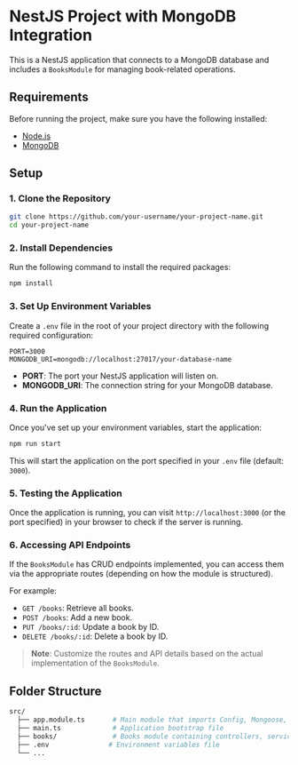 # NestJS Project with MongoDB Integration

This is a NestJS application that connects to a MongoDB database and includes a `BooksModule` for managing book-related operations.

## Requirements

Before running the project, make sure you have the following installed:

- [Node.js](https://nodejs.org/)
- [MongoDB](https://www.mongodb.com/)

## Setup

### 1. Clone the Repository

```bash
git clone https://github.com/your-username/your-project-name.git
cd your-project-name
```

### 2. Install Dependencies

Run the following command to install the required packages:

```bash
npm install
```

### 3. Set Up Environment Variables

Create a `.env` file in the root of your project directory with the following required configuration:

```
PORT=3000
MONGODB_URI=mongodb://localhost:27017/your-database-name
```

- **PORT**: The port your NestJS application will listen on.
- **MONGODB_URI**: The connection string for your MongoDB database.

### 4. Run the Application

Once you've set up your environment variables, start the application:

```bash
npm run start
```

This will start the application on the port specified in your `.env` file (default: `3000`).

### 5. Testing the Application

Once the application is running, you can visit `http://localhost:3000` (or the port specified) in your browser to check if the server is running.

### 6. Accessing API Endpoints

If the `BooksModule` has CRUD endpoints implemented, you can access them via the appropriate routes (depending on how the module is structured).

For example:

- `GET /books`: Retrieve all books.
- `POST /books`: Add a new book.
- `PUT /books/:id`: Update a book by ID.
- `DELETE /books/:id`: Delete a book by ID.

> **Note**: Customize the routes and API details based on the actual implementation of the `BooksModule`.

## Folder Structure

```bash
src/
  ├── app.module.ts       # Main module that imports Config, Mongoose, and other modules
  ├── main.ts             # Application bootstrap file
  ├── books/              # Books module containing controllers, services, and models
  ├── .env               # Environment variables file
  └── ...
```
